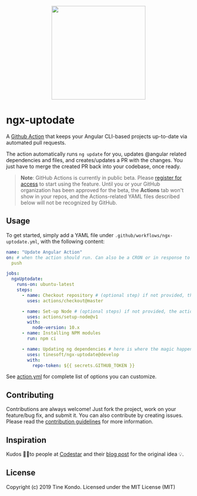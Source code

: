 
<p align="center">
  <img height="256px" width="256px" style="text-align: center;" src="https://cdn.jsdelivr.net/gh/tinesoft/ngx-uptodate@develop/logo.svg">
</p>

# ngx-uptodate

A [Github Action](https://github.com/features/actions) that keeps your Angular CLI-based projects up-to-date via automated pull requests.

The action automatically runs `ng update` for you, updates @angular related dependencies and files, and creates/updates a PR with the changes.
You just have to merge the created PR back into your codebase, once ready.

> **Note**: GitHub Actions is currently in public beta. Please [register for
> access](https://github.com/features/actions) to start using the feature. Until you or your
> GitHub organization has been approved for the beta, the **Actions** tab won't show in
> your repos, and the Actions-related YAML files described below will not be recognized by
> GitHub.

## Usage

To get started, simply add a YAML file under `.github/workflows/ngx-uptodate.yml`, with the following content:

``` yaml
name: "Update Angular Action"
on: # when the action should run. Can also be a CRON or in response to external events. see https://git.io/JeBz1
  push

jobs:
  ngxUptodate:
    runs-on: ubuntu-latest
    steps:
      - name: Checkout repository # (optional step) if not provided, the action will automatically perfom the checkout
        uses: actions/checkout@master

      - name: Set-up Node # (optional steps) if not provided, the action will automatically install node modules before
        uses: actions/setup-node@v1
        with:
          node-version: 10.x
      - name: Installing NPM modules
        run: npm ci

      - name: Updating ng dependencies # here is where the magic happens!
        uses: tinesoft/ngx-uptodate@develop
        with:
          repo-token: ${{ secrets.GITHUB_TOKEN }}

```

See [action.yml](action.yml) for complete list of options you can customize.

## Contributing

Contributions are always welcome! Just fork the project, work on your feature/bug fix, and submit it.
You can also contribute by creating issues. Please read the [contribution guidelines](.github/CONTRIBUTING.md) for more information.

## Inspiration

Kudos 👍🏾to people at [Codestar](https://www.codestar.nl/) and their [blog post](https://medium.com/codestar-blog/how-we-automated-our-angular-updates-9790212aa211) for the original idea 💡.

## License

Copyright (c) 2019 Tine Kondo. Licensed under the MIT License (MIT)
